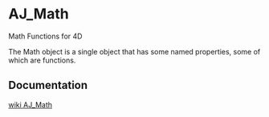 # AJ_Math
Math Functions for 4D

The Math object is a single object that has some named properties, some of which are functions.

## Documentation 

[wiki AJ_Math](https://github.com/AJARProject/AJ_Math/wiki)
